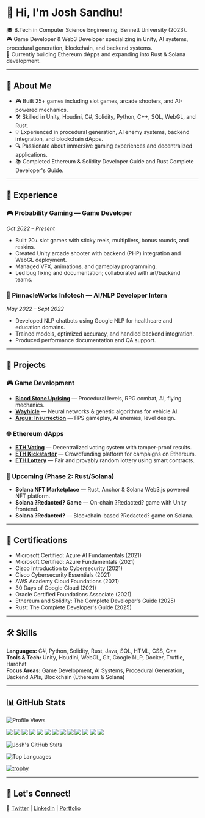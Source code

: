 # 👋 Hi, I'm Josh Sandhu!

🎓 B.Tech in Computer Science Engineering, Bennett University (2023).  
🎮 Game Developer & Web3 Developer specializing in Unity, AI systems, procedural generation, blockchain, and backend systems.  
🚀 Currently building Ethereum dApps and expanding into Rust & Solana development.

---

## 🚀 About Me

- 🎮 Built 25+ games including slot games, arcade shooters, and AI-powered mechanics.
- 🛠️ Skilled in Unity, Houdini, C#, Solidity, Python, C++, SQL, WebGL, and Rust.
- 💡 Experienced in procedural generation, AI enemy systems, backend integration, and blockchain dApps.
- 🔍 Passionate about immersive gaming experiences and decentralized applications.
- 📚 Completed Ethereum & Solidity Developer Guide and Rust Complete Developer's Guide.

---

## 💼 Experience

### 🎮 Probability Gaming — Game Developer  
*Oct 2022 – Present*  
- Built 20+ slot games with sticky reels, multipliers, bonus rounds, and reskins.
- Created Unity arcade shooter with backend (PHP) integration and WebGL deployment.
- Managed VFX, animations, and gameplay programming.
- Led bug fixing and documentation; collaborated with art/backend teams.

### 🤖 PinnacleWorks Infotech — AI/NLP Developer Intern  
*May 2022 – Sept 2022*  
- Developed NLP chatbots using Google NLP for healthcare and education domains.
- Trained models, optimized accuracy, and handled backend integration.
- Produced performance documentation and QA support.

---

## 📂 Projects

### 🎮 Game Development
- [**Blood Stone Uprising**](https://github.com/JoshhSandhu/BloodStoneUprising) — Procedural levels, RPG combat, AI, flying mechanics.
- [**Wayhicle**](https://github.com/JoshhSandhu/WAYhicle) — Neural networks & genetic algorithms for vehicle AI.
- [**Argus: Insurrection**](https://github.com/JoshhSandhu/Argus-Insurrection) — FPS gameplay, AI enemies, level design.

### 🌐 Ethereum dApps
- [**ETH Voting**](https://github.com/JoshhSandhu/ETH-Voting) — Decentralized voting system with tamper-proof results.
- [**ETH Kickstarter**](https://github.com/JoshhSandhu/ETH-Kickstarter) — Crowdfunding platform for campaigns on Ethereum.
- [**ETH Lottery**](https://github.com/JoshhSandhu/ETH-lottery) — Fair and provably random lottery using smart contracts.

### 🔮 Upcoming (Phase 2: Rust/Solana)
- **Solana NFT Marketplace** — Rust, Anchor & Solana Web3.js powered NFT platform.
- **Solana ?Redacted? Game** — On-chain ?Redacted? game with Unity frontend.
- **Solana ?Redacted?** — Blockchain-based ?Redacted? game on Solana.

---

## 📜 Certifications

- Microsoft Certified: Azure AI Fundamentals (2021)
- Microsoft Certified: Azure Fundamentals (2021)
- Cisco Introduction to Cybersecurity (2021)
- Cisco Cybersecurity Essentials (2021)
- AWS Academy Cloud Foundations (2021)
- 30 Days of Google Cloud (2021)
- Oracle Certified Foundations Associate (2021)
- Ethereum and Solidity: The Complete Developer's Guide (2025)
- Rust: The Complete Developer's Guide (2025)

---

## 🛠️ Skills

**Languages:** C#, Python, Solidity, Rust, Java, SQL, HTML, CSS, C++  
**Tools & Tech:** Unity, Houdini, WebGL, Git, Google NLP, Docker, Truffle, Hardhat  
**Focus Areas:** Game Development, AI Systems, Procedural Generation, Backend APIs, Blockchain (Ethereum & Solana)

---

## 📊 GitHub Stats

![Profile Views](https://komarev.com/ghpvc/?username=JoshhSandhu&color=blue)

<p align="left">
  <img src="https://img.shields.io/badge/Unity-100000?style=for-the-badge&logo=unity&logoColor=white"/>
  <img src="https://img.shields.io/badge/Houdini-FF4713?style=for-the-badge&logo=houdini&logoColor=white"/>
  <img src="https://img.shields.io/badge/C%23-239120?style=for-the-badge&logo=c-sharp&logoColor=white"/>
  <img src="https://img.shields.io/badge/Solidity-363636?style=for-the-badge&logo=solidity&logoColor=white"/>
  <img src="https://img.shields.io/badge/Rust-000000?style=for-the-badge&logo=rust&logoColor=white"/>
  <img src="https://img.shields.io/badge/Python-3776AB?style=for-the-badge&logo=python&logoColor=white"/>
  <img src="https://img.shields.io/badge/PHP-777BB4?style=for-the-badge&logo=php&logoColor=white"/>
  <img src="https://img.shields.io/badge/MySQL-4479A1?style=for-the-badge&logo=mysql&logoColor=white"/>
  <img src="https://img.shields.io/badge/WebGL-990000?style=for-the-badge&logo=webgl&logoColor=white"/>
  <img src="https://img.shields.io/badge/Git-F05032?style=for-the-badge&logo=git&logoColor=white"/>
  <img src="https://img.shields.io/badge/Docker-2496ED?style=for-the-badge&logo=docker&logoColor=white"/>
  <img src="https://img.shields.io/badge/AWS-232F3E?style=for-the-badge&logo=amazon-aws&logoColor=white"/>
  <img src="https://img.shields.io/badge/Google%20Cloud-4285F4?style=for-the-badge&logo=google-cloud&logoColor=white"/>
</p>

![Josh's GitHub Stats](https://github-readme-stats.vercel.app/api?username=JoshhSandhu&show_icons=true&theme=radical)

![Top Languages](https://github-readme-stats.vercel.app/api/top-langs/?username=JoshhSandhu&layout=compact&theme=radical)

[![trophy](https://github-profile-trophy.vercel.app/?username=JoshhSandhu&theme=onedark)](https://github.com/ryo-ma/github-profile-trophy)

---

## 📢 Let's Connect!

🔗 [Twitter](https://x.com/0xJ05H) | [LinkedIn](https://www.linkedin.com/in/josh-sandhu-a4b8a91b8/) | [Portfolio](https://github.com/JoshhSandhu)
